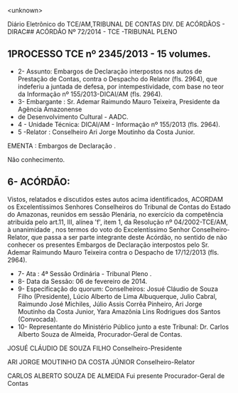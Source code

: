 &lt;unknown&gt;

Diário Eletrônico do TCE/AM,TRIBUNAL DE CONTAS DIV. DE  ACÓRDÃOS - DIRAC## ACÓRDÃO Nº 72/2014 - TCE -TRIBUNAL PLENO

## 1PROCESSO TCE nº 2345/2013 - 15 volumes.

- 2- Assunto: Embargos de Declaração interpostos nos autos de Prestação de Contas, contra o Despacho do Relator (fls. 2964), que indeferiu a juntada de defesa, por intempestividade, com base no teor da Informação nº 155/2013-DICAI/AM (fls. 2964).
- 3- Embargante : Sr. Ademar Raimundo Mauro Teixeira, Presidente da Agência Amazonense
- de Desenvolvimento Cultural - AADC.
- 4 - Unidade Técnica: DICAI/AM - Informação nº 155/2013 (fls. 2964).
- 5 -Relator : Conselheiro Ari Jorge Moutinho da Costa Junior.

EMENTA : Embargos de Declaração .

Não conhecimento.

## 6- ACÓRDÃO:

Vistos, relatados e discutidos estes autos acima identificados, ACORDAM os Excelentíssimos Senhores Conselheiros do Tribunal de Contas do Estado do Amazonas, reunidos em sessão Plenária, no exercício da competência atribuída pelo art.11,  III, alínea 'f',  item  1,  da  Resolução  nº  04/2002-TCE/AM, à  unanimidade ,  nos  termos  do  voto  do Excelentíssimo Senhor Conselheiro-Relator, que passa a ser parte integrante deste Acórdão, no  sentido  de não  conhecer os  presentes  Embargos  de  Declaração  interpostos  pelo  Sr. Ademar Raimundo Mauro Teixeira contra o Despacho de 17/12/2013 (fls. 2964).

- 7- Ata : 4ª Sessão Ordinária - Tribunal Pleno .
- 8- Data da Sessão: 06 de fevereiro de 2014.
- 9-  Especificação  do  quorum: Conselheiros:  Josué  Cláudio  de  Souza  Filho  (Presidente), Lúcio  Alberto  de  Lima  Albuquerque,  Julio  Cabral,  Raimundo  José  Michiles,  Júlio  Assis Corrêa Pinheiro, Ari Jorge  Moutinho da Costa  Junior, Yara  Amazônia Lins Rodrigues dos Santos (Convocada).
- 10- Representante do Ministério Público junto a este Tribunal: Dr. Carlos Alberto Souza de Almeida, Procurador-Geral de Contas.

JOSUÉ CLÁUDIO DE SOUZA FILHO Conselheiro-Presidente

ARI JORGE MOUTINHO DA COSTA JÚNIOR Conselheiro-Relator

CARLOS ALBERTO SOUZA DE ALMEIDA Fui presente Procurador-Geral de Contas
